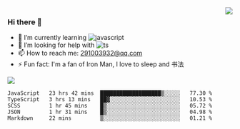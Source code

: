 <img align='right' src='https://github-readme-stats.vercel.app/api?username=niaogege&show_icons=true&theme=radical'/>

### Hi there 👋

- 🌱 I’m currently learning ![javascript](https://img.shields.io/badge/javacript-learn-orange)
- 🤔 I’m looking for help with ![ts](https://img.shields.io/badge/ts-learn-yellow)
- 📫 How to reach me: 291003932@qq.com
- ⚡ Fun fact:  I'm a fan of Iron Man, I love to sleep and 书法

![](https://github-readme-stats.vercel.app/api/top-langs/?username=niaogege&layout=compact)

<!--START_SECTION:waka-->
```text
JavaScript   23 hrs 42 mins  ███████████████████▒░░░░░   77.30 % 
TypeScript   3 hrs 13 mins   ██▓░░░░░░░░░░░░░░░░░░░░░░   10.53 % 
SCSS         1 hr 45 mins    █▒░░░░░░░░░░░░░░░░░░░░░░░   05.72 % 
JSON         1 hr 31 mins    █▒░░░░░░░░░░░░░░░░░░░░░░░   04.98 % 
Markdown     22 mins         ▒░░░░░░░░░░░░░░░░░░░░░░░░   01.21 % 
```
<!--END_SECTION:waka-->
